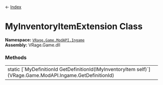 ← [Index](index)
# MyInventoryItemExtension Class
**Namespace:** [`VRage.Game.ModAPI.Ingame`](VRage.Game.ModAPI.Ingame)  
**Assembly:** VRage.Game.dll  
### Methods
<table style="width: 100%">
<tr><td>static [`MyDefinitionId GetDefinitionId(IMyInventoryItem self)`](VRage.Game.ModAPI.Ingame.GetDefinitionId)</td><td></td></tr>
</table>
